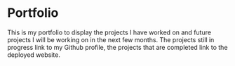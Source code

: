 # Portfolio
This is my portfolio to display the projects I have worked on and future projects I will be working on in the next few months. The projects still in progress link to my Github profile, the projects that are completed link to the deployed website. 
